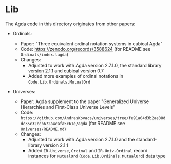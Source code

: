 # Lib

The Agda code in this directory originates from other papers:

- Ordinals: 
  - Paper: "Three equivalent ordinal notation systems in cubical Agda"
  - Code: https://zenodo.org/records/3588624 (for README see `Ordinals/index.lagda`)
  - Changes: 
    - Adjusted to work with Agda version 2.7.1.0, the standard library version 2.1.1 and cubical version 0.7
    - Added more examples of ordinal notations in `Code.Lib.Ordinals.MutualOrd`

- Universes: 
  - Paper: Agda supplement to the paper "Generalized Universe Hierarchies and First-Class Universe Levels"
  - Code: `https://github.com/AndrasKovacs/universes/tree/fe91a04d3b2ae88ddc35c32ccb672a4cafa5c61e/agda` (for README see `Universes/README.md`)
  - Changes: 
    - Adjusted to work with Agda version 2.7.1.0 and the standard-library version 2.1.1
    - Added `IR-Universe`, `Ordinal` and `IR-Univ-Ordinal` record instances for `MutualOrd` (`Code.Lib.Ordinals.MutualOrd`) data type 